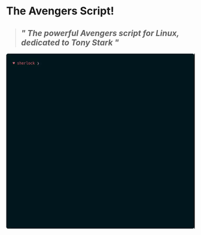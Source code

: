 # The Avengers Script!
>## _" The powerful Avengers script for Linux, dedicated to Tony Stark "_
<img src="./images/avengers_demo.gif"/>
